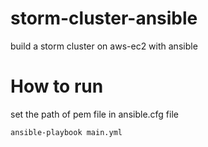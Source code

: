 # storm-cluster-ansible
build a storm cluster on aws-ec2 with ansible

# How to run
set the path of pem file in ansible.cfg file
```sh
ansible-playbook main.yml
```

